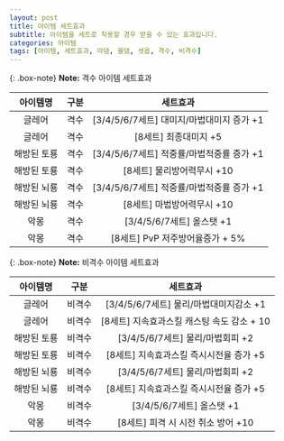 ```yaml
---
layout: post
title: 아이템 세트효과
subtitle: 아이템을 세트로 착용할 경우 받을 수 있는 효과입니다.
categories: 아이템
tags: [아이템, 세트효과, 마댐, 물댐, 셋옵, 격수, 비격수]
---
```


{: .box-note}
**Note:** 격수 아이템 세트효과

| 아이템명 | 구분 | 세트효과 |
| :------: |:---: | :------------: |
| 글레어 | 격수 | [3/4/5/6/7세트] 대미지/마법대미지 증가 +1 |
| 글레어 | 격수 | [8세트] 최종대미지 +5 |
| 해방된 토룡 | 격수 | [3/4/5/6/7세트] 적중률/마법적중률 증가 +1 |
| 해방된 토룡 | 격수 | [8세트] 물리방어력무시 +10 |
| 해방된 뇌룡 | 격수 | [3/4/5/6/7세트] 적중률/마법적중률 증가 +1 |
| 해방된 뇌룡 | 격수 | [8세트] 마법방어력무시 +10 |
| 악몽 | 격수 | [3/4/5/6/7세트] 올스탯 +1 |
| 악몽 | 격수 | [8세트] PvP 저주방어율증가 + 5% |

{: .box-note}
**Note:** 비격수 아이템 세트효과

| 아이템명 | 구분 | 세트효과 |
| :------: |:---: | :------------: |
| 글레어 | 비격수 | [3/4/5/6/7세트] 물리/마법대미지감소 +1 |
| 글레어 | 비격수 | [8세트] 지속효과스킬 캐스팅 속도 감소 + 10 |
| 해방된 토룡 | 비격수 | [3/4/5/6/7세트] 물리/마법회피 +2 |
| 해방된 토룡 | 비격수 | [8세트] 지속효과스킬 즉시시전율 증가 +5 |
| 해방된 뇌룡 | 비격수 | [3/4/5/6/7세트] 물리/마법회피 +2 |
| 해방된 뇌룡 | 비격수 | [8세트] 지속효과스킬 즉시시전율 증가 +5 |
| 악몽 | 비격수 | [3/4/5/6/7세트] 올스탯 +1 |
| 악몽 | 비격수 | [8세트] 피격 시 시전 취소 방어 +10 |
